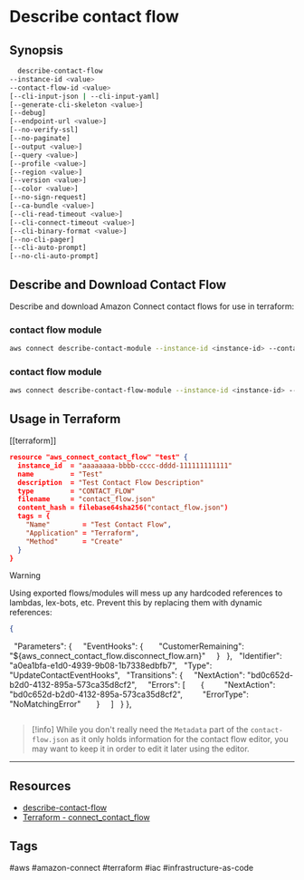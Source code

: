 # Describe contact flow

## Synopsis
```bash
  describe-contact-flow
--instance-id <value>
--contact-flow-id <value>
[--cli-input-json | --cli-input-yaml]
[--generate-cli-skeleton <value>]
[--debug]
[--endpoint-url <value>]
[--no-verify-ssl]
[--no-paginate]
[--output <value>]
[--query <value>]
[--profile <value>]
[--region <value>]
[--version <value>]
[--color <value>]
[--no-sign-request]
[--ca-bundle <value>]
[--cli-read-timeout <value>]
[--cli-connect-timeout <value>]
[--cli-binary-format <value>]
[--no-cli-pager]
[--cli-auto-prompt]
[--no-cli-auto-prompt]
```

## Describe and Download Contact Flow

Describe and download Amazon Connect contact flows for use in terraform:
### contact flow module
```bash
aws connect describe-contact-module --instance-id <instance-id> --contact-flow-id <contact-flow-moudle-id> --region eu-central-1 | jq '.ContactFlowModule.Content | fromjson' > tmp/contact-flow.json 
```

### contact flow module
```bash
aws connect describe-contact-flow-module --instance-id <instance-id> --contact-flow-module-id <contact-flow-moudle-id> --region eu-central-1 | jq '.ContactFlowModule.Content | fromjson' > tmp/contact-flow-module.json 
```


## Usage in Terraform

[[terraform]]

```json
resource "aws_connect_contact_flow" "test" {
  instance_id  = "aaaaaaaa-bbbb-cccc-dddd-111111111111"
  name         = "Test"
  description  = "Test Contact Flow Description"
  type         = "CONTACT_FLOW"
  filename     = "contact_flow.json"
  content_hash = filebase64sha256("contact_flow.json")
  tags = {
    "Name"        = "Test Contact Flow",
    "Application" = "Terraform",
    "Method"      = "Create"
  }
}
```

> [!warning]
> Using exported flows/modules will mess up any hardcoded references to lambdas, lex-bots, etc.
> Prevent this by replacing them with dynamic references:
> ```json
> {
  "Parameters": {
    "EventHooks": {
      "CustomerRemaining": "${aws_connect_contact_flow.disconnect_flow.arn}"
    }
  },
  "Identifier": "a0ea1bfa-e1d0-4939-9b08-1b7338edbfb7",
  "Type": "UpdateContactEventHooks",
  "Transitions": {
    "NextAction": "bd0c652d-b2d0-4132-895a-573ca35d8cf2",
    "Errors": [
      {
        "NextAction": "bd0c652d-b2d0-4132-895a-573ca35d8cf2",
        "ErrorType": "NoMatchingError"
      }
    ]
  }
},
> ```

> [!info]
> While you don't really need the `Metadata` part of the `contact-flow.json` as it only holds information for the contact flow editor, you may want to keep it in order to edit it later using the editor.


---
## Resources
- [describe-contact-flow](https://awscli.amazonaws.com/v2/documentation/api/latest/reference/connect/describe-contact-flow.html)
- [Terraform - connect_contact_flow](https://registry.terraform.io/providers/hashicorp/aws/latest/docs/resources/connect_contact_flow)

## Tags
#aws #amazon-connect #terraform #iac #infrastructure-as-code